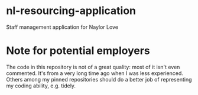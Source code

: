 # nl-resourcing-application
Staff management application for Naylor Love

# Note for potential employers

The code in this repository is not of a great quality: most of it isn't even commented. It's from a very long time ago when I was less experienced. Others among my pinned repositories should do a better job of representing my coding ability, e.g. tidely.
